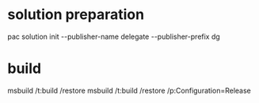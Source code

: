 # solution preparation

pac solution init --publisher-name delegate --publisher-prefix dg

<ItemGroup>
    <ProjectReference Include="..\timeline.pcfproj" />
</ItemGroup>

# build

msbuild /t:build /restore
msbuild /t:build /restore /p:Configuration=Release
